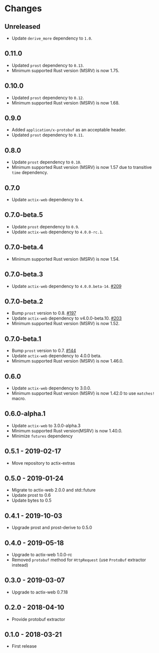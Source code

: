 # Changes

## Unreleased

- Update `derive_more` dependency to `1.0`.

## 0.11.0

- Updated `prost` dependency to `0.13`.
- Minimum supported Rust version (MSRV) is now 1.75.

## 0.10.0

- Updated `prost` dependency to `0.12`.
- Minimum supported Rust version (MSRV) is now 1.68.

## 0.9.0

- Added `application/x-protobuf` as an acceptable header.
- Updated `prost` dependency to `0.11`.

## 0.8.0

- Update `prost` dependency to `0.10`.
- Minimum supported Rust version (MSRV) is now 1.57 due to transitive `time` dependency.

## 0.7.0

- Update `actix-web` dependency to `4`.

## 0.7.0-beta.5

- Update `prost` dependency to `0.9`.
- Update `actix-web` dependency to `4.0.0-rc.1`.

## 0.7.0-beta.4

- Minimum supported Rust version (MSRV) is now 1.54.

## 0.7.0-beta.3

- Update `actix-web` dependency to `4.0.0.beta-14`. [#209]

[#209]: https://github.com/actix/actix-extras/pull/209

## 0.7.0-beta.2

- Bump `prost` version to 0.8. [#197]
- Update `actix-web` dependency to v4.0.0-beta.10. [#203]
- Minimum supported Rust version (MSRV) is now 1.52.

[#197]: https://github.com/actix/actix-extras/pull/197
[#203]: https://github.com/actix/actix-extras/pull/203

## 0.7.0-beta.1

- Bump `prost` version to 0.7. [#144]
- Update `actix-web` dependency to 4.0.0 beta.
- Minimum supported Rust version (MSRV) is now 1.46.0.

[#144]: https://github.com/actix/actix-extras/pull/144

## 0.6.0

- Update `actix-web` dependency to 3.0.0.
- Minimum supported Rust version (MSRV) is now 1.42.0 to use `matches!` macro.

## 0.6.0-alpha.1

- Update `actix-web` to 3.0.0-alpha.3
- Minimum supported Rust version(MSRV) is now 1.40.0.
- Minimize `futures` dependency

## 0.5.1 - 2019-02-17

- Move repository to actix-extras

## 0.5.0 - 2019-01-24

- Migrate to actix-web 2.0.0 and std::future
- Update prost to 0.6
- Update bytes to 0.5

## 0.4.1 - 2019-10-03

- Upgrade prost and prost-derive to 0.5.0

## 0.4.0 - 2019-05-18

- Upgrade to actix-web 1.0.0-rc
- Removed `protobuf` method for `HttpRequest` (use `ProtoBuf` extractor instead)

## 0.3.0 - 2019-03-07

- Upgrade to actix-web 0.7.18

## 0.2.0 - 2018-04-10

- Provide protobuf extractor

## 0.1.0 - 2018-03-21

- First release
